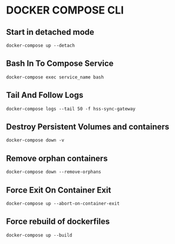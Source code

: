 # DOCKER COMPOSE CLI

## Start in detached mode

```console
docker-compose up --detach
```

## Bash In To Compose Service

```console
docker-compose exec service_name bash
```

## Tail And Follow Logs

```console
docker-compose logs --tail 50 -f hss-sync-gateway
```

## Destroy Persistent Volumes and containers

```console
docker-compose down -v
```

## Remove orphan containers
`docker-compose down --remove-orphans`

## Force Exit On Container Exit

```console
docker-compose up --abort-on-container-exit
```

## Force rebuild of dockerfiles

```console
docker-compose up --build
```
